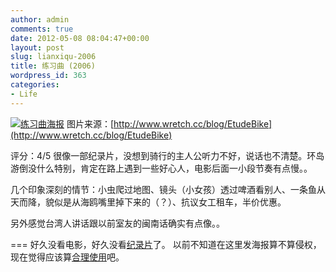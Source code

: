 ```yaml
---
author: admin
comments: true
date: 2012-05-08 08:04:47+00:00
layout: post
slug: lianxiqu-2006
title: 练习曲 (2006)
wordpress_id: 363
categories:
- Life
---
```


[![练习曲海报](http://greenmoon55.com/wp-content/uploads/2012/05/lianxiqu.jpg)](http://greenmoon55.com/wp-content/uploads/2012/05/lianxiqu.jpg)
图片来源：[http://www.wretch.cc/blog/EtudeBike](http://www.wretch.cc/blog/EtudeBike)

评分：4/5
很像一部纪录片，没想到骑行的主人公听力不好，说话也不清楚。环岛游倒没什么特别，肯定在路上遇到一些好心人，电影后面一小段节奏有点慢。。

几个印象深刻的情节：小虫爬过地图、镜头（小女孩）透过啤酒看别人、一条鱼从天而降，貌似是从海鸥嘴里掉下来的（？）、抗议女工租车，半价优惠。

另外感觉台湾人讲话跟以前室友的闽南话确实有点像。。

===
好久没看电影，好久没看[纪录片](http://www.daolan.net/)了。
以前不知道在这里发海报算不算侵权，现在觉得应该算[合理使用](http://zh.wikipedia.org/wiki/%E5%90%88%E7%90%86%E4%BD%BF%E7%94%A8)吧。
